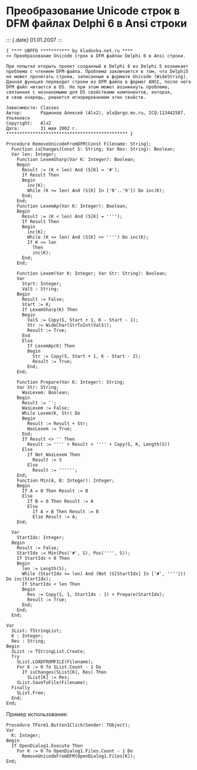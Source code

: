 Преобразование Unicode строк в DFM файлах Delphi 6 в Ansi строки
================================================================

::: {.date}
01.01.2007
:::

    { **** UBPFD *********** by kladovka.net.ru ****
    >> Преобразование Unicode строк в DFM файлах Delphi 6 в Ansi строки.
     
    При попытке открыть проект созданный в Delphi 6 из Delphi 5 возникает 
    проблема с чтением DFM-файла. Проблема заключается в том, что Delphi5 
    не может прочитать строки, записанные в формате Unicode (WideString). 
    Данная функция переводит строки из DFM файла в формат ANSI, после чего
    DFM файл читается в D5. Но при этом может возникнуть проблема, 
    связанная с незнакомыми для D5 свойствами компонентов, которая, 
    в свою очередь, решается игнорированием этих свойств.
     
    Зависимости: Classes
    Автор:       Радионов Алексей (Alx2), alx@argo.mv.ru, ICQ:113442587, Ульяновск
    Copyright:   Alx2
    Дата:        31 мая 2002 г.
    ********************************************** }
     
    Procedure RemoveUnicodeFromDFM(Const Filename: String);
      Function isChanges(Const S: String; Var Res: String): Boolean;
      Var len: Integer;
        Function LexemSharp(Var K: Integer): Boolean; 
        Begin
          Result := (K < len) And (S[K] = '#');
          If Result Then
          Begin
            inc(K);
            While (K <= len) And (S[K] In ['0'..'9']) Do inc(K);
          End;
        End;
        Function LexemAp(Var K: Integer): Boolean;
        Begin
          Result := (K < len) And (S[K] = '''');
          If Result Then
          Begin
            inc(K);
            While (K <= len) And (S[K] <> '''') Do inc(K);
            If K <= len
              Then
              inc(K);
          End;
        End;
     
        Function Lexem(Var K: Integer; Var Str: String): Boolean;
        Var
          Start: Integer;
          ValS : String;
        Begin
          Result := False;
          Start := K;
          If LexemSharp(K) Then
          Begin
            ValS := Copy(S, Start + 1, K - Start - 1);
            Str := WideChar(StrToInt(ValS));
            Result := True;
          End
          Else
            If LexemAp(K) Then
            Begin
              Str := Copy(S, Start + 1, K - Start - 2);
              Result := True;
            End;
        End;
     
        Function Prepare(Var K: Integer): String;
        Var Str: String;
          WasLexem: Boolean;
        Begin
          Result := '';
          WasLexem := False;
          While Lexem(K, Str) Do
          Begin
            Result := Result + Str;
            WasLexem := True;
          End;
          If Result <> '' Then
            Result := '''' + Result + '''' + Copy(S, K, Length(S))
          Else
            If Not WasLexem Then
              Result := S
            Else
              Result := '''''';
        End;
        Function Min(A, B: Integer): Integer;
        Begin
          If A = 0 Then Result := B
          Else
            If B = 0 Then Result := A
            Else
              If A > B Then Result := B
              Else Result := A;
        End;
     
      Var
        StartIdx: Integer;
      Begin
        Result := False;
        StartIdx := Min(Pos('#', S), Pos('''', S));
        If StartIdx > 0 Then
        Begin
          len := Length(S);
          While (StartIdx <= len) And (Not (S[StartIdx] In ['#', ''''])) Do inc(StartIdx);
          If StartIdx < len Then
          Begin
            Res := Copy(S, 1, StartIdx - 1) + Prepare(StartIdx);
            Result := True;
          End;
        End;
      End;
     
    Var
      SList: TStringList;
      K : Integer;
      Res : String;
    Begin
      SList := TStringList.Create;
      Try
        SList.LOADFROMFILE(Filename);
        For K := 0 To SList.Count - 1 Do
          If isChanges(SList[K], Res) Then
            SList[K] := Res;
        SList.SaveToFile(Filename);
      Finally
        SList.Free;
      End;
    End; 

Пример использования:

    Procedure TForm1.Button1Click(Sender: TObject);
    Var
      K: Integer;
    Begin
      If OpenDialog1.Execute Then
        For K := 0 To OpenDialog1.Files.Count - 1 Do
          RemoveUnicodeFromDFM(OpenDialog1.Files[K]);
    End; 
